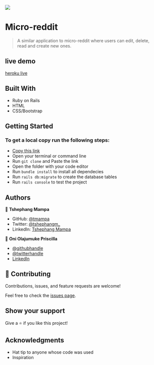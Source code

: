 ![](https://img.shields.io/badge/Microverse-blueviolet)

# Micro-reddit

> A similar application to micro-reddit where users can edit, delete, read and create new ones.

## live demo
[heroku live](https://priscillamicroreddit.herokuapp.com/)

## Built With

- Ruby on Rails
- HTML
- CSS/Bootstrap

## Getting Started
### To get a local copy run the following steps:

- [Copy this link](https://github.com/prolajumokeoni/micro-reddit)
- Open your terminal or command line
- Run `git clone` and Paste the link
- Open the folder with your code editor
- Run `bundle install` to install all dependecies
- Run `rails db:migrate` to create the database tables
- Run `rails console` to test the project

## Authors

👤 **Tshephang Mampa**

- GitHub: [@tmampa](https://github.com/tmampa)
- Twitter: [@tshephangm_](https://twitter.com/tshephangm_)
- LinkedIn: [Tshephang Mampa](https://linkedin.com/in/tshephangmampa)

👤 **Oni Olajumuke Priscilla**

- [@githubhandle](https://github.com/prolajumokeoni)
- [@twitterhandle](https://twitter.com/prolajumokeoni)
- [LinkedIn](https://www.linkedin.com/in/olajumoke-priscilla-oni-44a48b162/)

## 🤝 Contributing

Contributions, issues, and feature requests are welcome!

Feel free to check the [issues page](https://github.com/prolajumokeoni/micro-reddit/issues).

## Show your support

Give a ⭐️ if you like this project!

## Acknowledgments

- Hat tip to anyone whose code was used
- Inspiration

